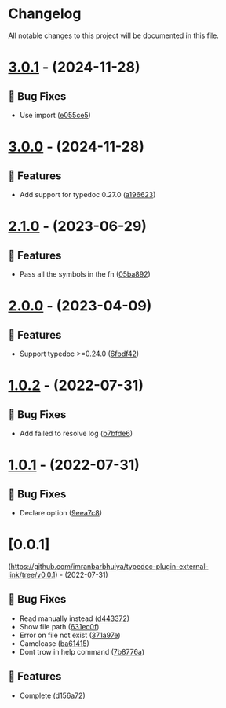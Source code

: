# Changelog

All notable changes to this project will be documented in this file.

# [3.0.1](https://github.com/imranbarbhuiya/typedoc-plugin-external-link/compare/v3.0.0...v3.0.1) - (2024-11-28)

## 🐛 Bug Fixes

- Use import ([e055ce5](https://github.com/imranbarbhuiya/typedoc-plugin-external-link/commit/e055ce51c9bd11ac501e3f19d564e4909972d830))

# [3.0.0](https://github.com/imranbarbhuiya/typedoc-plugin-external-link/compare/v2.1.2...v3.0.0) - (2024-11-28)

## 🚀 Features

- Add support for typedoc 0.27.0 ([a196623](https://github.com/imranbarbhuiya/typedoc-plugin-external-link/commit/a19662314a4c8bf9254d35cb482f4d6f3f998980))

# [2.1.0](https://github.com/imranbarbhuiya/typedoc-plugin-external-link/compare/v2.0.0...v2.1.0) - (2023-06-29)

## 🚀 Features

- Pass all the symbols in the fn ([05ba892](https://github.com/imranbarbhuiya/typedoc-plugin-external-link/commit/05ba8923c91b98fd8b69e06100f9fb258127d952))

# [2.0.0](https://github.com/imranbarbhuiya/typedoc-plugin-external-link/compare/v1.0.3...v2.0.0) - (2023-04-09)

## 🚀 Features

- Support typedoc >=0.24.0 ([6fbdf42](https://github.com/imranbarbhuiya/typedoc-plugin-external-link/commit/6fbdf42da8fe82e2ff3a25dfde89d3b522619b76))

# [1.0.2](https://github.com/imranbarbhuiya/typedoc-plugin-external-link/compare/v1.0.1...v1.0.2) - (2022-07-31)

## 🐛 Bug Fixes

- Add failed to resolve log ([b7bfde6](https://github.com/imranbarbhuiya/typedoc-plugin-external-link/commit/b7bfde6c3cb0660bb2edb6b12a0e50ad80f10512))

# [1.0.1](https://github.com/imranbarbhuiya/typedoc-plugin-external-link/compare/v1.0.0...v1.0.1) - (2022-07-31)

## 🐛 Bug Fixes

- Declare option ([9eea7c8](https://github.com/imranbarbhuiya/typedoc-plugin-external-link/commit/9eea7c822383a9819f853c42c60101735a7c6ca4))

# [0.0.1]

(https://github.com/imranbarbhuiya/typedoc-plugin-external-link/tree/v0.0.1) - (2022-07-31)

## 🐛 Bug Fixes

- Read manually instead ([d443372](https://github.com/imranbarbhuiya/typedoc-plugin-external-link/commit/d4433726fc092bfefa78a56b44076333a67b10d3))
- Show file path ([631ec0f](https://github.com/imranbarbhuiya/typedoc-plugin-external-link/commit/631ec0f441bee51355aa7e644441e8c244684e97))
- Error on file not exist ([371a97e](https://github.com/imranbarbhuiya/typedoc-plugin-external-link/commit/371a97e7abb958cac755448799fbfc1d0d696526))
- Camelcase ([ba61415](https://github.com/imranbarbhuiya/typedoc-plugin-external-link/commit/ba61415e1336118df30313d1b9259bcd0c80d877))
- Dont trow in help command ([7b8776a](https://github.com/imranbarbhuiya/typedoc-plugin-external-link/commit/7b8776a54b4e9853f972550a9173a1b7df952705))

## 🚀 Features

- Complete ([d156a72](https://github.com/imranbarbhuiya/typedoc-plugin-external-link/commit/d156a7226f31b13eb028d2ffa8c855d72379f321))
